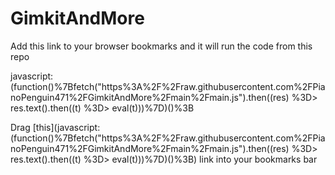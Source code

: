# GimkitAndMore
Add this link to your browser bookmarks and it will run the code from this repo

javascript:(function()%7Bfetch("https%3A%2F%2Fraw.githubusercontent.com%2FPianoPenguin471%2FGimkitAndMore%2Fmain%2Fmain.js").then((res) %3D> res.text().then((t) %3D> eval(t)))%7D)()%3B

Drag [this](javascript:(function()%7Bfetch("https%3A%2F%2Fraw.githubusercontent.com%2FPianoPenguin471%2FGimkitAndMore%2Fmain%2Fmain.js").then((res) %3D> res.text().then((t) %3D> eval(t)))%7D)()%3B) link into your bookmarks bar
